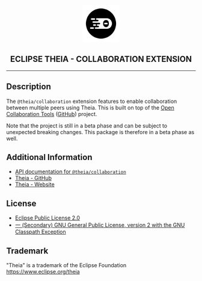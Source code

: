 <div align='center'>

<br />

<img src='https://raw.githubusercontent.com/eclipse-theia/theia/master/logo/theia.svg?sanitize=true' alt='theia-ext-logo' width='100px' />

<h2>ECLIPSE THEIA - COLLABORATION EXTENSION</h2>

<hr />

</div>

## Description

The `@theia/collaboration` extension features to enable collaboration between multiple peers using Theia.
This is built on top of the [Open Collaboration Tools](https://www.open-collab.tools/) ([GitHub](https://github.com/TypeFox/open-collaboration-tools)) project.

Note that the project is still in a beta phase and can be subject to unexpected breaking changes. This package is therefore in a beta phase as well.

## Additional Information

- [API documentation for `@theia/collaboration`](https://eclipse-theia.github.io/theia/docs/next/modules/collaboration.html)
- [Theia - GitHub](https://github.com/eclipse-theia/theia)
- [Theia - Website](https://theia-ide.org/)

## License

- [Eclipse Public License 2.0](http://www.eclipse.org/legal/epl-2.0/)
- [一 (Secondary) GNU General Public License, version 2 with the GNU Classpath Exception](https://projects.eclipse.org/license/secondary-gpl-2.0-cp)

## Trademark

"Theia" is a trademark of the Eclipse Foundation
<https://www.eclipse.org/theia>
